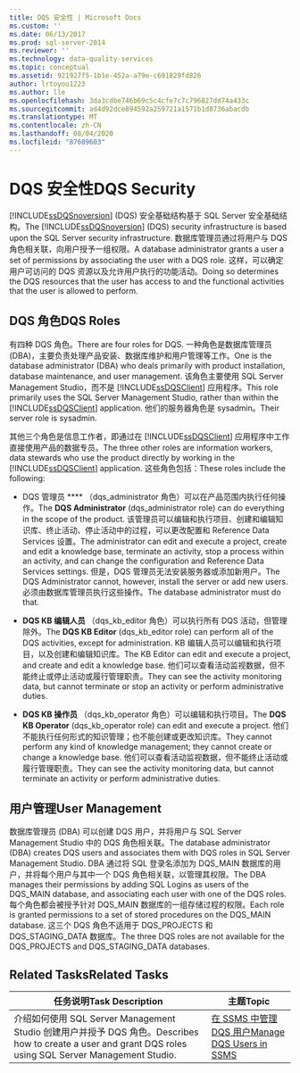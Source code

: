 ```yaml
---
title: DQS 安全性 | Microsoft Docs
ms.custom: ''
ms.date: 06/13/2017
ms.prod: sql-server-2014
ms.reviewer: ''
ms.technology: data-quality-services
ms.topic: conceptual
ms.assetid: 921927f5-1b1e-452a-a79e-c691829fd826
author: lrtoyou1223
ms.author: lle
ms.openlocfilehash: 3da3cdbe746b69c5c4cfe7c7c796827dd74a433c
ms.sourcegitcommit: ad4d92dce894592a259721a1571b1d8736abacdb
ms.translationtype: MT
ms.contentlocale: zh-CN
ms.lasthandoff: 08/04/2020
ms.locfileid: "87689603"
---
```

# <a name="dqs-security"></a><span data-ttu-id="232d4-102">DQS 安全性</span><span class="sxs-lookup"><span data-stu-id="232d4-102">DQS Security</span></span>
  <span data-ttu-id="232d4-103">[!INCLUDE[ssDQSnoversion](../includes/ssdqsnoversion-md.md)] (DQS) 安全基础结构基于 SQL Server 安全基础结构。</span><span class="sxs-lookup"><span data-stu-id="232d4-103">The [!INCLUDE[ssDQSnoversion](../includes/ssdqsnoversion-md.md)] (DQS) security infrastructure is based upon the SQL Server security infrastructure.</span></span> <span data-ttu-id="232d4-104">数据库管理员通过将用户与 DQS 角色相关联，向用户授予一组权限。</span><span class="sxs-lookup"><span data-stu-id="232d4-104">A database administrator grants a user a set of permissions by associating the user with a DQS role.</span></span> <span data-ttu-id="232d4-105">这样，可以确定用户可访问的 DQS 资源以及允许用户执行的功能活动。</span><span class="sxs-lookup"><span data-stu-id="232d4-105">Doing so determines the DQS resources that the user has access to and the functional activities that the user is allowed to perform.</span></span>  
  
## <a name="dqs-roles"></a><span data-ttu-id="232d4-106">DQS 角色</span><span class="sxs-lookup"><span data-stu-id="232d4-106">DQS Roles</span></span>  
 <span data-ttu-id="232d4-107">有四种 DQS 角色。</span><span class="sxs-lookup"><span data-stu-id="232d4-107">There are four roles for DQS.</span></span> <span data-ttu-id="232d4-108">一种角色是数据库管理员 (DBA)，主要负责处理产品安装、数据库维护和用户管理等工作。</span><span class="sxs-lookup"><span data-stu-id="232d4-108">One is the database administrator (DBA) who deals primarily with product installation, database maintenance, and user management.</span></span> <span data-ttu-id="232d4-109">该角色主要使用 SQL Server Management Studio，而不是 [!INCLUDE[ssDQSClient](../includes/ssdqsclient-md.md)] 应用程序。</span><span class="sxs-lookup"><span data-stu-id="232d4-109">This role primarily uses the SQL Server Management Studio, rather than within the [!INCLUDE[ssDQSClient](../includes/ssdqsclient-md.md)] application.</span></span> <span data-ttu-id="232d4-110">他们的服务器角色是 sysadmin。</span><span class="sxs-lookup"><span data-stu-id="232d4-110">Their server role is sysadmin.</span></span>  
  
 <span data-ttu-id="232d4-111">其他三个角色是信息工作者，即通过在 [!INCLUDE[ssDQSClient](../includes/ssdqsclient-md.md)] 应用程序中工作直接使用产品的数据专员。</span><span class="sxs-lookup"><span data-stu-id="232d4-111">The three other roles are information workers, data stewards who use the product directly by working in the [!INCLUDE[ssDQSClient](../includes/ssdqsclient-md.md)] application.</span></span> <span data-ttu-id="232d4-112">这些角色包括：</span><span class="sxs-lookup"><span data-stu-id="232d4-112">These roles include the following:</span></span>  
  
-   <span data-ttu-id="232d4-113">DQS 管理员 \*\*\*\* （dqs_administrator 角色）可以在产品范围内执行任何操作。</span><span class="sxs-lookup"><span data-stu-id="232d4-113">The **DQS Administrator** (dqs_administrator role) can do everything in the scope of the product.</span></span> <span data-ttu-id="232d4-114">该管理员可以编辑和执行项目、创建和编辑知识库、终止活动、停止活动中的过程，可以更改配置和 Reference Data Services 设置。</span><span class="sxs-lookup"><span data-stu-id="232d4-114">The administrator can edit and execute a project, create and edit a knowledge base, terminate an activity, stop a process within an activity, and can change the configuration and Reference Data Services settings.</span></span> <span data-ttu-id="232d4-115">但是，DQS 管理员无法安装服务器或添加新用户。</span><span class="sxs-lookup"><span data-stu-id="232d4-115">The DQS Administrator cannot, however, install the server or add new users.</span></span> <span data-ttu-id="232d4-116">必须由数据库管理员执行这些操作。</span><span class="sxs-lookup"><span data-stu-id="232d4-116">The database administrator must do that.</span></span>  
  
-   <span data-ttu-id="232d4-117">**DQS KB 编辑人员** （dqs_kb_editor 角色）可以执行所有 DQS 活动，但管理除外。</span><span class="sxs-lookup"><span data-stu-id="232d4-117">The **DQS KB Editor** (dqs_kb_editor role) can perform all of the DQS activities, except for administration.</span></span> <span data-ttu-id="232d4-118">KB 编辑人员可以编辑和执行项目，以及创建和编辑知识库。</span><span class="sxs-lookup"><span data-stu-id="232d4-118">The KB Editor can edit and execute a project, and create and edit a knowledge base.</span></span> <span data-ttu-id="232d4-119">他们可以查看活动监视数据，但不能终止或停止活动或履行管理职责。</span><span class="sxs-lookup"><span data-stu-id="232d4-119">They can see the activity monitoring data, but cannot terminate or stop an activity or perform administrative duties.</span></span>  
  
-   <span data-ttu-id="232d4-120">**DQS KB 操作员** （dqs_kb_operator 角色）可以编辑和执行项目。</span><span class="sxs-lookup"><span data-stu-id="232d4-120">The **DQS KB Operator** (dqs_kb_operator role) can edit and execute a project.</span></span> <span data-ttu-id="232d4-121">他们不能执行任何形式的知识管理；也不能创建或更改知识库。</span><span class="sxs-lookup"><span data-stu-id="232d4-121">They cannot perform any kind of knowledge management; they cannot create or change a knowledge base.</span></span> <span data-ttu-id="232d4-122">他们可以查看活动监视数据，但不能终止活动或履行管理职责。</span><span class="sxs-lookup"><span data-stu-id="232d4-122">They can see the activity monitoring data, but cannot terminate an activity or perform administrative duties.</span></span>  
  
## <a name="user-management"></a><span data-ttu-id="232d4-123">用户管理</span><span class="sxs-lookup"><span data-stu-id="232d4-123">User Management</span></span>  
 <span data-ttu-id="232d4-124">数据库管理员 (DBA) 可以创建 DQS 用户，并将用户与 SQL Server Management Studio 中的 DQS 角色相关联。</span><span class="sxs-lookup"><span data-stu-id="232d4-124">The database administrator (DBA) creates DQS users and associates them with DQS roles in SQL Server Management Studio.</span></span> <span data-ttu-id="232d4-125">DBA 通过将 SQL 登录名添加为 DQS_MAIN 数据库的用户，并将每个用户与其中一个 DQS 角色相关联，以管理其权限。</span><span class="sxs-lookup"><span data-stu-id="232d4-125">The DBA manages their permissions by adding SQL Logins as users of the DQS_MAIN database, and associating each user with one of the DQS roles.</span></span> <span data-ttu-id="232d4-126">每个角色都会被授予针对 DQS_MAIN 数据库的一组存储过程的权限。</span><span class="sxs-lookup"><span data-stu-id="232d4-126">Each role is granted permissions to a set of stored procedures on the DQS_MAIN database.</span></span> <span data-ttu-id="232d4-127">这三个 DQS 角色不适用于 DQS_PROJECTS 和 DQS_STAGING_DATA 数据库。</span><span class="sxs-lookup"><span data-stu-id="232d4-127">The three DQS roles are not available for the DQS_PROJECTS and DQS_STAGING_DATA databases.</span></span>  
  
## <a name="related-tasks"></a><span data-ttu-id="232d4-128">Related Tasks</span><span class="sxs-lookup"><span data-stu-id="232d4-128">Related Tasks</span></span>  
  
|<span data-ttu-id="232d4-129">任务说明</span><span class="sxs-lookup"><span data-stu-id="232d4-129">Task Description</span></span>|<span data-ttu-id="232d4-130">主题</span><span class="sxs-lookup"><span data-stu-id="232d4-130">Topic</span></span>|  
|----------------------|-----------|  
|<span data-ttu-id="232d4-131">介绍如何使用 SQL Server Management Studio 创建用户并授予 DQS 角色。</span><span class="sxs-lookup"><span data-stu-id="232d4-131">Describes how to create a user and grant DQS roles using SQL Server Management Studio.</span></span>|[<span data-ttu-id="232d4-132">在 SSMS 中管理 DQS 用户</span><span class="sxs-lookup"><span data-stu-id="232d4-132">Manage DQS Users in SSMS</span></span>](../../2014/data-quality-services/manage-dqs-users-in-ssms.md)|  
  
  
